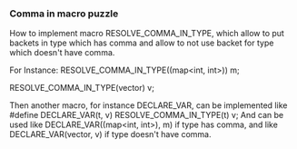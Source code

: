 ### Comma in macro puzzle

How to implement macro RESOLVE_COMMA_IN_TYPE, which allow to put backets in type which has comma 
and allow to not use backet for type which doesn't have comma.

For Instance:
RESOLVE_COMMA_IN_TYPE((map<int, int>)) m;

RESOLVE_COMMA_IN_TYPE(vector<int>) v;

Then another macro, for instance DECLARE_VAR, can be implemented like #define DECLARE_VAR(t, v) RESOLVE_COMMA_IN_TYPE(t) v;
And can be used like DECLARE_VAR((map<int, int>), m) if type has comma, and like DECLARE_VAR(vector<int>, v) if type doesn't have comma. 

